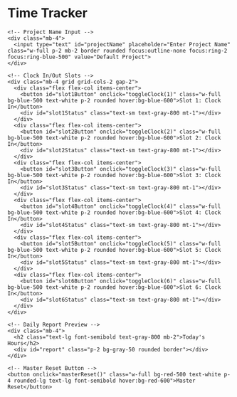 <script type="text/javascript">
        var gk_isXlsx = false;
        var gk_xlsxFileLookup = {};
        var gk_fileData = {};
        function filledCell(cell) {
          return cell !== '' && cell != null;
        }
        function loadFileData(filename) {
        if (gk_isXlsx && gk_xlsxFileLookup[filename]) {
            try {
                var workbook = XLSX.read(gk_fileData[filename], { type: 'base64' });
                var firstSheetName = workbook.SheetNames[0];
                var worksheet = workbook.Sheets[firstSheetName];

                // Convert sheet to JSON to filter blank rows
                var jsonData = XLSX.utils.sheet_to_json(worksheet, { header: 1, blankrows: false, defval: '' });
                // Filter out blank rows (rows where all cells are empty, null, or undefined)
                var filteredData = jsonData.filter(row => row.some(filledCell));

                // Heuristic to find the header row by ignoring rows with fewer filled cells than the next row
                var headerRowIndex = filteredData.findIndex((row, index) =>
                  row.filter(filledCell).length >= filteredData[index + 1]?.filter(filledCell).length
                );
                // Fallback
                if (headerRowIndex === -1 || headerRowIndex > 25) {
                  headerRowIndex = 0;
                }

                // Convert filtered JSON back to CSV
                var csv = XLSX.utils.aoa_to_sheet(filteredData.slice(headerRowIndex)); // Create a new sheet from filtered array of arrays
                csv = XLSX.utils.sheet_to_csv(csv, { header: 1 });
                return csv;
            } catch (e) {
                console.error(e);
                return "";
            }
        }
        return gk_fileData[filename] || "";
        }
        </script><!DOCTYPE html>
<html lang="en">
<head>
  <meta charset="UTF-8">
  <meta name="viewport" content="width=device-width, initial-scale=1.0">
  <title>Time Tracker</title>
  <script src="https://cdn.tailwindcss.com"></script>
</head>
<body class="bg-gray-100 flex flex-col items-center min-h-screen p-4">
  <div class="w-full max-w-md bg-white rounded-lg shadow-md p-6">
    <h1 class="text-2xl font-bold text-center text-gray-800 mb-4">Time Tracker</h1>

    <!-- Project Name Input -->
    <div class="mb-4">
      <input type="text" id="projectName" placeholder="Enter Project Name" class="w-full p-2 mb-2 border rounded focus:outline-none focus:ring-2 focus:ring-blue-500" value="Default Project">
    </div>

    <!-- Clock In/Out Slots -->
    <div class="mb-4 grid grid-cols-2 gap-2">
      <div class="flex flex-col items-center">
        <button id="slot1Button" onclick="toggleClock(1)" class="w-full bg-blue-500 text-white p-2 rounded hover:bg-blue-600">Slot 1: Clock In</button>
        <div id="slot1Status" class="text-sm text-gray-800 mt-1"></div>
      </div>
      <div class="flex flex-col items-center">
        <button id="slot2Button" onclick="toggleClock(2)" class="w-full bg-blue-500 text-white p-2 rounded hover:bg-blue-600">Slot 2: Clock In</button>
        <div id="slot2Status" class="text-sm text-gray-800 mt-1"></div>
      </div>
      <div class="flex flex-col items-center">
        <button id="slot3Button" onclick="toggleClock(3)" class="w-full bg-blue-500 text-white p-2 rounded hover:bg-blue-600">Slot 3: Clock In</button>
        <div id="slot3Status" class="text-sm text-gray-800 mt-1"></div>
      </div>
      <div class="flex flex-col items-center">
        <button id="slot4Button" onclick="toggleClock(4)" class="w-full bg-blue-500 text-white p-2 rounded hover:bg-blue-600">Slot 4: Clock In</button>
        <div id="slot4Status" class="text-sm text-gray-800 mt-1"></div>
      </div>
      <div class="flex flex-col items-center">
        <button id="slot5Button" onclick="toggleClock(5)" class="w-full bg-blue-500 text-white p-2 rounded hover:bg-blue-600">Slot 5: Clock In</button>
        <div id="slot5Status" class="text-sm text-gray-800 mt-1"></div>
      </div>
      <div class="flex flex-col items-center">
        <button id="slot6Button" onclick="toggleClock(6)" class="w-full bg-blue-500 text-white p-2 rounded hover:bg-blue-600">Slot 6: Clock In</button>
        <div id="slot6Status" class="text-sm text-gray-800 mt-1"></div>
      </div>
    </div>

    <!-- Daily Report Preview -->
    <div class="mb-4">
      <h2 class="text-lg font-semibold text-gray-800 mb-2">Today's Hours</h2>
      <div id="report" class="p-2 bg-gray-50 rounded border"></div>
    </div>

    <!-- Master Reset Button -->
    <button onclick="masterReset()" class="w-full bg-red-500 text-white p-4 rounded-lg text-lg font-semibold hover:bg-red-600">Master Reset</button>
  </div>

  <script>
    let clockState = JSON.parse(localStorage.getItem('clockState') || '{}');
    let slotPressed = JSON.parse(localStorage.getItem('slotPressed') || '{}');
    let queuedEntries = JSON.parse(localStorage.getItem('queuedEntries') || '[]');
    const projectInput = document.getElementById('projectName');
    const SERVER_URL = 'https://github.io/GrantGillFurniture/TimeTracker/'; // Replace with your server URL

    // Load project name and update statuses on page load
    document.addEventListener('DOMContentLoaded', () => {
      projectInput.value = localStorage.getItem('projectName') || 'Default Project';
      projectInput.addEventListener('change', () => {
        localStorage.setItem('projectName', projectInput.value);
      });
      updateAllStatuses();
      loadReport();
      retryQueuedEntries();

      // Periodically check for connectivity
      setInterval(retryQueuedEntries, 60000); // Every minute
      window.addEventListener('online', retryQueuedEntries);
    });

    function toggleClock(slot) {
      const project = projectInput.value.trim();
      if (!project) {
        alert('Please enter a project name.');
        return;
      }

      const key = `slot${slot}`;
      const now = new Date().toISOString();

      if (clockState[key] && clockState[key].clockIn) {
        // Clock out
        const entry = {
          slot: key,
          project,
          clockIn: clockState[key].clockIn,
          clockOut: now
        };
        saveEntry(entry);
        delete clockState[key];
      } else {
        // Clock in
        clockState[key] = { clockIn: now, project };
        slotPressed[key] = true; // Mark slot as pressed
      }

      localStorage.setItem('clockState', JSON.stringify(clockState));
      localStorage.setItem('slotPressed', JSON.stringify(slotPressed));
      updateAllStatuses();
      loadReport();
    }

    function saveEntry(entry) {
      const entries = JSON.parse(localStorage.getItem('timeEntries') || '[]');
      entries.push(entry);
      localStorage.setItem('timeEntries', JSON.stringify(entries));

      // Try to send to server
      sendEntryToServer(entry);
    }

    function sendEntryToServer(entry) {
      if (!navigator.onLine) {
        queuedEntries.push(entry);
        localStorage.setItem('queuedEntries', JSON.stringify(queuedEntries));
        return;
      }

      fetch(`${SERVER_URL}/api/entries`, {
        method: 'POST',
        headers: { 'Content-Type': 'application/json' },
        body: JSON.stringify(entry)
      }).catch(err => {
        console.error('Failed to send to server:', err);
        queuedEntries.push(entry);
        localStorage.setItem('queuedEntries', JSON.stringify(queuedEntries));
      });
    }

    function retryQueuedEntries() {
      if (!navigator.onLine || queuedEntries.length === 0) return;

      const entriesToSend = [...queuedEntries];
      queuedEntries = [];
      localStorage.setItem('queuedEntries', JSON.stringify(queuedEntries));

      entriesToSend.forEach(entry => {
        fetch(`${SERVER_URL}/api/entries`, {
          method: 'POST',
          headers: { 'Content-Type': 'application/json' },
          body: JSON.stringify(entry)
        }).catch(err => {
          console.error('Failed to send queued entry:', err);
          queuedEntries.push(entry);
          localStorage.setItem('queuedEntries', JSON.stringify(queuedEntries));
        });
      });
    }

    function masterReset() {
      // Clear localStorage
      localStorage.removeItem('clockState');
      localStorage.removeItem('timeEntries');
      localStorage.removeItem('projectName');
      localStorage.removeItem('slotPressed');
      localStorage.removeItem('queuedEntries');
      clockState = {};
      slotPressed = {};
      queuedEntries = [];
      projectInput.value = 'Default Project';

      // Reset UI
      updateAllStatuses();
      loadReport();

      // Signal server to reset
      if (navigator.onLine) {
        fetch(`${SERVER_URL}/api/reset`, {
          method: 'POST'
        }).catch(err => console.error('Failed to reset server:', err));
      }
    }

    function updateAllStatuses() {
      for (let i = 1; i <= 6; i++) {
        const key = `slot${i}`;
        const button = document.getElementById(`slot${i}Button`);
        const status = document.getElementById(`slot${i}Status`);

        if (clockState[key] && clockState[key].clockIn) {
          button.textContent = `Slot ${i}: Clock Out`;
          button.className = 'w-full bg-green-500 text-white p-2 rounded hover:bg-green-600';
          status.textContent = `Clocked in since ${new Date(clockState[key].clockIn).toLocaleTimeString()}`;
        } else {
          button.textContent = `Slot ${i}: Clock In`;
          button.className = slotPressed[key]
            ? 'w-full bg-yellow-500 text-white p-2 rounded hover:bg-yellow-600'
            : 'w-full bg-blue-500 text-white p-2 rounded hover:bg-blue-600';
          status.textContent = 'Not clocked in.';
        }
      }
    }

    function loadReport() {
      const report = document.getElementById('report');
      const entries = JSON.parse(localStorage.getItem('timeEntries') || '[]');
      const today = new Date().toISOString().split('T')[0];
      let totalHours = 0;

      entries.forEach(entry => {
        if (!entry.clockOut) return;
        const entryDate = entry.clockIn.split('T')[0];
        if (entryDate === today && entry.project === projectInput.value) {
          totalHours += (new Date(entry.clockOut) - new Date(entry.clockIn)) / (1000 * 60 * 60);
        }
      });

      report.textContent = `${projectInput.value}: ${totalHours.toFixed(2)} hours`;
    }
  </script>
</body>
</html>
